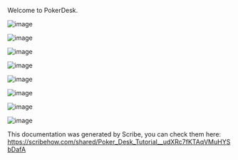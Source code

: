Welcome to PokerDesk.

![image](https://user-images.githubusercontent.com/95306492/225698947-2ccc11c2-f576-403b-97a5-9d77701e3404.png)

![image](https://user-images.githubusercontent.com/95306492/225699101-59cd01db-84cb-4661-a3ba-9dcc73f6ecd8.png)

![image](https://user-images.githubusercontent.com/95306492/225699245-1aac98aa-b5b9-4898-89ee-ee5aad76fea0.png)

![image](https://user-images.githubusercontent.com/95306492/225699334-7d765a5e-7274-40db-a5a8-f6dd35245bb2.png)

![image](https://user-images.githubusercontent.com/95306492/225699421-9dca1ff5-5346-49c7-957c-5246bbaa1108.png)

![image](https://user-images.githubusercontent.com/95306492/225699520-449aff94-5042-408e-b9b2-b59aab8d6a92.png)

![image](https://user-images.githubusercontent.com/95306492/225699608-7020f9db-ba7e-4b17-a677-7f4757ee7d88.png)

![image](https://user-images.githubusercontent.com/95306492/225699695-c8ef64cf-c697-48df-b9e6-c4be1a91baea.png)

This documentation was generated by Scribe, you can check them here:
https://scribehow.com/shared/Poker_Desk_Tutorial__udXRc7fKTAqVMuHYSbDafA

